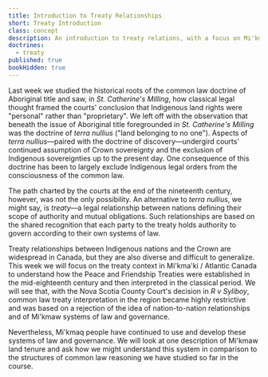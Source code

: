 ```yaml
---
title: Introduction to Treaty Relationships
short: Treaty Introduction
class: concept
description: An introduction to treaty relations, with a focus on Mi'kma'ki
doctrines: 
  - treaty
published: true
bookHidden: true
---
```



Last week we studied the historical roots of the common law doctrine of Aboriginal title and saw, in *St. Catherine's Milling*, how classical legal thought framed the courts' conclusion that Indigenous land rights were "personal" rather than "proprietary". We left off with the observation that beneath the issue of Aboriginal title foregrounded in *St. Catherine's Milling* was the doctrine of *terra nullius* ("land belonging to no one"). Aspects of *terra nullius*—paired with the doctrine of discovery—undergird courts' continued assumption of Crown sovereignty and the exclusion of Indigenous sovereignties up to the present day. One consequence of this doctrine has been to largely exclude Indigenous legal orders from the consciousness of the common law.

The path charted by the courts at the end of the nineteenth century, however, was not the only possibility. An alternative to *terra nullius*, we might say, is *treaty*—a legal relationship between nations defining their scope of authority and mutual obligations. Such relationships are based on the shared recognition that each party to the treaty holds authority to govern according to their own systems of law.

Treaty relationships between Indigenous nations and the Crown are widespread in Canada, but they are also diverse and difficult to generalize. This week we will focus on the treaty context in Mi'kma'ki / Atlantic Canada to understand how the Peace and Friendship Treaties were established in the mid-eighteenth century and then interpreted in the classical period. We will see that, with the Nova Scotia County Court's decision in *R v Syliboy*, common law treaty interpretation in the region became highly restrictive and was based on a rejection of the idea of nation-to-nation relationships and of Mi'kmaw systems of law and governance. 

Nevertheless, Mi'kmaq people have continued to use and develop these systems of law and governance. We will look at one description of Mi'kmaw land tenure and ask how we might understand this system in comparison to the structures of common law reasoning we have studied so far in the course. 
